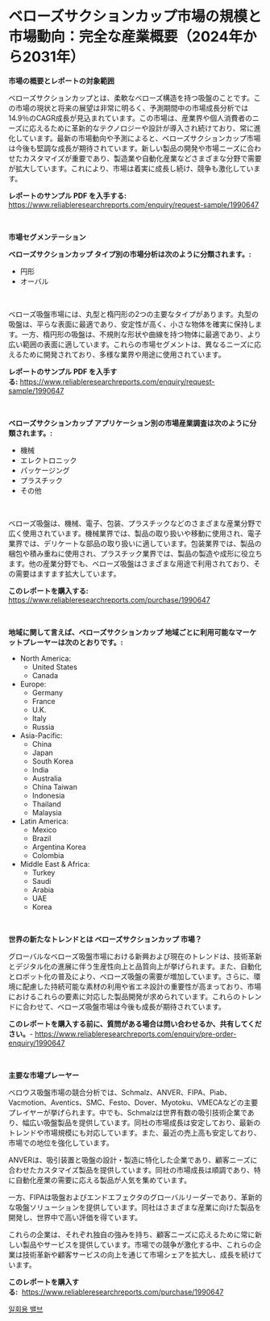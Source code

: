 <p><h1>ベローズサクションカップ市場の規模と市場動向：完全な産業概要（2024年から2031年）</h1></p><p><strong>市場の概要とレポートの対象範囲</strong></p>
<p><p>ベローズサクションカップとは、柔軟なベローズ構造を持つ吸盤のことです。この市場の現状と将来の展望は非常に明るく、予測期間中の市場成長分析では14.9％のCAGR成長が見込まれています。この市場は、産業界や個人消費者のニーズに応えるために革新的なテクノロジーや設計が導入され続けており、常に進化しています。最新の市場動向や予測によると、ベローズサクションカップ市場は今後も堅調な成長が期待されています。新しい製品の開発や市場ニーズに合わせたカスタマイズが重要であり、製造業や自動化産業などさまざまな分野で需要が拡大しています。これにより、市場は着実に成長し続け、競争も激化しています。</p></p>
<p><strong>レポートのサンプル PDF を入手する:</strong> <a href="https://www.reliableresearchreports.com/enquiry/request-sample/1990647">https://www.reliableresearchreports.com/enquiry/request-sample/1990647</a></p>
<p>&nbsp;</p>
<p><strong>市場セグメンテーション</strong></p>
<p><strong>ベローズサクションカップ タイプ別の市場分析は次のように分類されます。:</strong></p>
<p><ul><li>円形</li><li>オーバル</li></ul></p>
<p>&nbsp;</p>
<p><p>ベローズ吸盤市場には、丸型と楕円形の2つの主要なタイプがあります。丸型の吸盤は、平らな表面に最適であり、安定性が高く、小さな物体を確実に保持します。一方、楕円形の吸盤は、不規則な形状や曲線を持つ物体に最適であり、より広い範囲の表面に適しています。これらの市場セグメントは、異なるニーズに応えるために開発されており、多様な業界や用途に使用されています。</p></p>
<p><strong>レポートのサンプル PDF を入手する:</strong>&nbsp;<a href="https://www.reliableresearchreports.com/enquiry/request-sample/1990647">https://www.reliableresearchreports.com/enquiry/request-sample/1990647</a></p>
<p>&nbsp;</p>
<p><strong> ベローズサクションカップ アプリケーション別の市場産業調査は次のように分類されます。:</strong></p>
<p><ul><li>機械</li><li>エレクトロニック</li><li>パッケージング</li><li>プラスチック</li><li>その他</li></ul></p>
<p>&nbsp;</p>
<p><p>ベローズ吸盤は、機械、電子、包装、プラスチックなどのさまざまな産業分野で広く使用されています。機械業界では、製品の取り扱いや移動に使用され、電子業界では、デリケートな部品の取り扱いに適しています。包装業界では、製品の梱包や積み重ねに使用され、プラスチック業界では、製品の製造や成形に役立ちます。他の産業分野でも、ベローズ吸盤はさまざまな用途で利用されており、その需要はますます拡大しています。</p></p>
<p><strong>このレポートを購入する:</strong>&nbsp; <a href="https://www.reliableresearchreports.com/purchase/1990647">https://www.reliableresearchreports.com/purchase/1990647</a></p>
<p>&nbsp;</p>
<p><strong>地域に関して言えば、ベローズサクションカップ 地域ごとに利用可能なマーケットプレーヤーは次のとおりです。:</strong></p>
<p><ul>
    <li>
        North America:
        <ul>
            <li>United States</li>
            <li>Canada</li>
        </ul>
    </li>
    <li>
        Europe:
        <ul>
            <li>Germany</li>
            <li>France</li>
            <li>U.K.</li>
            <li>Italy</li>
            <li>Russia</li>
        </ul>
    </li>
    <li>
        Asia-Pacific:
        <ul>
            <li>China</li>
            <li>Japan</li>
            <li>South Korea</li>
            <li>India</li>
            <li>Australia</li>
            <li>China Taiwan</li>
            <li>Indonesia</li>
            <li>Thailand</li>
            <li>Malaysia</li>
        </ul>
    </li>
    <li>
        Latin America:
        <ul>
            <li>Mexico</li>
            <li>Brazil</li>
            <li>Argentina Korea</li>
            <li>Colombia</li>
        </ul>
    </li>
    <li>
        Middle East & Africa:
        <ul>
            <li>Turkey</li>
            <li>Saudi</li>
            <li>Arabia</li>
            <li>UAE</li>
            <li>Korea</li>
        </ul>
    </li>
    </ul></p>
<p>&nbsp;</p>
<p><strong>世界の新たなトレンドとは ベローズサクションカップ 市場？</strong></p>
<p><p>グローバルなベローズ吸盤市場における新興および現在のトレンドは、技術革新とデジタル化の進展に伴う生産性向上と品質向上が挙げられます。また、自動化とロボット化の普及により、ベローズ吸盤の需要が増加しています。さらに、環境に配慮した持続可能な素材の利用や省エネ設計の重要性が高まっており、市場におけるこれらの要素に対応した製品開発が求められています。これらのトレンドに合わせて、ベローズ吸盤市場は今後も成長が期待されています。</p></p>
<p><strong>このレポートを購入する前に、質問がある場合は問い合わせるか、共有してください。</strong>- <a href="https://www.reliableresearchreports.com/enquiry/pre-order-enquiry/1990647">https://www.reliableresearchreports.com/enquiry/pre-order-enquiry/1990647</a></p>
<p>&nbsp;</p>
<p><strong>主要な市場プレーヤー</strong></p>
<p><p>ベロウス吸盤市場の競合分析では、Schmalz、ANVER、FIPA、Piab、Vacmotion、Aventics、SMC、Festo、Dover、Myotoku、VMECAなどの主要プレイヤーが挙げられます。中でも、Schmalzは世界有数の吸引技術企業であり、幅広い吸盤製品を提供しています。同社の市場成長は安定しており、最新のトレンドや市場規模にも対応しています。また、最近の売上高も安定しており、市場での地位を強化しています。</p><p>ANVERは、吸引装置と吸盤の設計・製造に特化した企業であり、顧客ニーズに合わせたカスタマイズ製品を提供しています。同社の市場成長は順調であり、特に自動化産業の需要に応える製品が人気を集めています。</p><p>一方、FIPAは吸盤およびエンドエフェクタのグローバルリーダーであり、革新的な吸盤ソリューションを提供しています。同社はさまざまな産業に向けた製品を開発し、世界中で高い評価を得ています。</p><p>これらの企業は、それぞれ独自の強みを持ち、顧客ニーズに応えるために常に新しい製品やサービスを提供しています。市場での競争が激化する中、これらの企業は技術革新や顧客サービスの向上を通じて市場シェアを拡大し、成長を続けています。</p></p>
<p><strong>このレポートを購入する:</strong>&nbsp;&nbsp;<a href="https://www.reliableresearchreports.com/purchase/1990647">https://www.reliableresearchreports.com/purchase/1990647</a></p>
<p><p><a href="https://github.com/rsg307664904/Market-Research-Report-List-1/blob/main/50535447549.md">일회용 밸브</a></p></p>